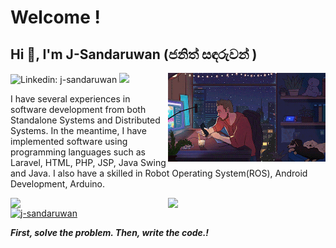 
# Welcome ! 

<h2 >Hi 👋, I'm J-Sandaruwan (ජනිත් සඳරුවන් )</h2>  

 ![Linkedin: j-sandaruwan](https://img.shields.io/badge/-Sandaruwan-blue?style=flat-square&logo=Linkedin&logoColor=white&link=https://www.linkedin.com/in/lj-sandaruwan/) ![](https://visitor-badge.glitch.me/badge?page_id=J-Sandaruwan.J-Sandaruwan)
<img align='right' src="https://raw.githubusercontent.com/J-Sandaruwan/J-Sandaruwan/main/Images/profile.gif" width="50%"/>

I have several experiences in software development from both Standalone Systems and Distributed Systems. In the meantime, I have implemented software using programming languages such as Laravel, HTML, PHP, JSP, Java Swing and Java. I also have a skilled in Robot Operating System(ROS), Android Development, Arduino.
   
   
<img  align='right' width="50%" src="https://github-readme-stats.vercel.app/api/top-langs/?username=j-sandaruwan&layout=compact&theme=radical"  />
<img  align='left' width="50%" src="https://github-readme-stats.vercel.app/api?username=j-Sandaruwan&show_icons=true&theme=radical&width=0"  />

<p align="left"> <a href="https://github.com/ryo-ma/github-profile-trophy"><img src="https://github-profile-trophy.vercel.app/?username=j-sandaruwan" alt="j-sandaruwan" /></a> </p>  

<em><b>First, solve the problem. Then, write the code.!</b> </em>
  
